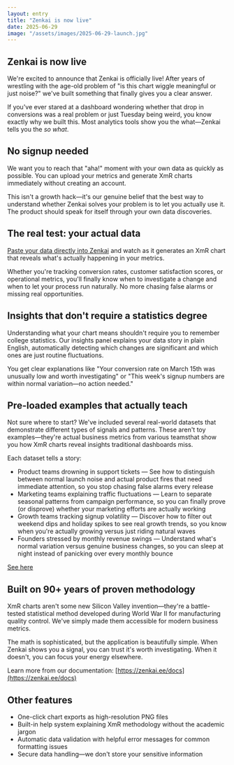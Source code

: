 ```yaml
---
layout: entry
title: "Zenkai is now live"
date: 2025-06-29
image: "/assets/images/2025-06-29-launch.jpg"
---
```

## Zenkai is now live

We're excited to announce that Zenkai is officially live! After years of wrestling with the age-old problem of "is this chart wiggle meaningful or just noise?" we've built something that finally gives you a clear answer.

If you've ever stared at a dashboard wondering whether that drop in conversions was a real problem or just Tuesday being weird, you know exactly why we built this. Most analytics tools show you the what—Zenkai tells you the *so what*.

## No signup needed

We want you to reach that "aha!" moment with your own data as quickly as possible. You can upload your metrics and generate XmR charts immediately without creating an account.

This isn't a growth hack—it's our genuine belief that the best way to understand whether Zenkai solves your problem is to let you actually use it. The product should speak for itself through your own data discoveries.

## The real test: your actual data

[Paste your data directly into Zenkai](https://zenkai.ee/app) and watch as it generates an XmR chart that reveals what's actually happening in your metrics.

Whether you're tracking conversion rates, customer satisfaction scores, or operational metrics, you'll finally know when to investigate a change and when to let your process run naturally. No more chasing false alarms or missing real opportunities.

## Insights that don't require a statistics degree

Understanding what your chart means shouldn't require you to remember college statistics. Our insights panel explains your data story in plain English, automatically detecting which changes are significant and which ones are just routine fluctuations.

You get clear explanations like "Your conversion rate on March 15th was unusually low and worth investigating" or "This week's signup numbers are within normal variation—no action needed."

## Pre-loaded examples that actually teach

Not sure where to start? We've included several real-world datasets that demonstrate different types of signals and patterns. These aren't toy examples—they're actual business metrics from various teamsthat show you how XmR charts reveal insights traditional dashboards miss.

Each dataset tells a story:
- Product teams drowning in support tickets — See how to distinguish between normal launch noise and actual product fires that need immediate attention, so you stop chasing false alarms every release
- Marketing teams explaining traffic fluctuations — Learn to separate seasonal patterns from campaign performance, so you can finally prove (or disprove) whether your marketing efforts are actually working
- Growth teams tracking signup volatility — Discover how to filter out weekend dips and holiday spikes to see real growth trends, so you know when you're actually growing versus just riding natural waves
- Founders stressed by monthly revenue swings — Understand what's normal variation versus genuine business changes, so you can sleep at night instead of panicking over every monthly bounce

[See here](https://zenkai.ee/#:~:text=clarity%2C%20not%20complexity-,Product,-Marketing)

## Built on 90+ years of proven methodology

XmR charts aren't some new Silicon Valley invention—they're a battle-tested statistical method developed during World War II for manufacturing quality control. We've simply made them accessible for modern business metrics.

The math is sophisticated, but the application is beautifully simple. When Zenkai shows you a signal, you can trust it's worth investigating. When it doesn't, you can focus your energy elsewhere.

Learn more from our documentation: [https://zenkai.ee/docs](https://zenkai.ee/docs)

## Other features
- One-click chart exports as high-resolution PNG files
- Built-in help system explaining XmR methodology without the academic jargon
- Automatic data validation with helpful error messages for common formatting issues
- Secure data handling—we don't store your sensitive information
